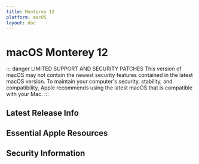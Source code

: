 ```yaml
---
title: Monterey 12
platform: macOS
layout: doc
---
```


# macOS Monterey 12 <Badge type="danger" text="Preceding Version (N-2)" />
::: danger LIMITED SUPPORT AND SECURITY PATCHES
This version of macOS may not contain the newest security features contained in the latest macOS version. To maintain your computer's security, stability, and compatibility, Apple recommends using the latest macOS that is compatible with your Mac.
:::

<script setup>
import LatestFeatures from './components/LatestFeatures.vue';
import SecurityInfo from './components/SecurityInfo.vue';

const frontmatter = {
  title: 'Monterey 12',
  platform: 'macOS'
};
</script>

## Latest Release Info
<LatestFeatures :title="frontmatter.title" :platform="frontmatter.platform" />

## Essential Apple Resources
<LinksComponent :title="frontmatter.title" :platform="frontmatter.platform" />


## Security Information
<SecurityInfo :title="frontmatter.title" :platform="frontmatter.platform" />
